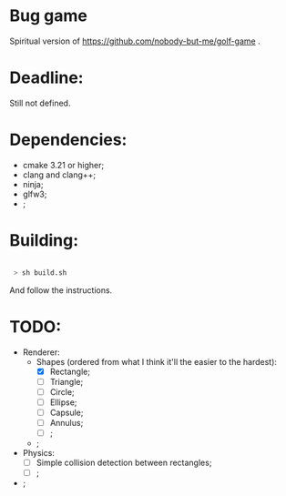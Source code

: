 
# Bug game

Spiritual version of https://github.com/nobody-but-me/golf-game .

# Deadline:

Still not defined.

# Dependencies:

 - cmake 3.21 or higher;
 - clang and clang++;
 - ninja;
 - glfw3;
 - ;

# Building:

```bash

 > sh build.sh

```

And follow the instructions.

# TODO:

 - Renderer:
    - Shapes (ordered from what I think it'll the easier to the hardest):
	    - [x] Rectangle;
	    - [ ] Triangle;
	    - [ ] Circle;
	    - [ ] Ellipse;
	    - [ ] Capsule;
	    - [ ] Annulus;
	    - [ ] ;
	 - ;
 - Physics:
    - [ ] Simple collision detection between rectangles;
    - [ ] ;
 - ;
